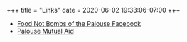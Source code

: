 +++
title = "Links"
date = 2020-06-02 19:33:06-07:00
+++

* [Food Not Bombs of the Palouse Facebook](https://www.facebook.com/FNBPalouse)
* [Palouse Mutual Aid](https://www.palousemutualaid.com/)